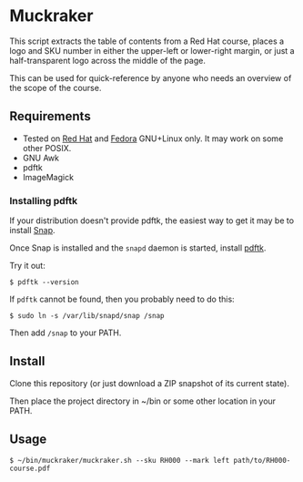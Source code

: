 # Muckraker

This script extracts the table of contents from a Red&nbsp;Hat course, places a logo and SKU number in either the upper-left or lower-right margin, or just a half-transparent logo across the middle of the page. 

This can be used for quick-reference by anyone who needs an overview of the scope of the course.

## Requirements

* Tested on [Red&nbsp;Hat](https://www.redhat.com/en/store/linux-platforms) and [Fedora](https://getfedora.org) GNU+Linux only. It may work on some other POSIX.
* GNU Awk
* pdftk
* ImageMagick


### Installing pdftk

If your distribution doesn't provide pdftk, the easiest way to get it may be to install [Snap](https://snapcraft.io).

Once Snap is installed and the ``snapd`` daemon is started, install [pdftk](https://snapcraft.io/pdftk).

Try it out:

    $ pdftk --version
	
If ``pdftk`` cannot be found, then you probably need to do this:

    $ sudo ln -s /var/lib/snapd/snap /snap

Then add ``/snap`` to your PATH.


## Install

Clone this repository (or just download a ZIP snapshot of its current state).

Then place the project directory in ~/bin or some other location in your PATH.


## Usage 

    $ ~/bin/muckraker/muckraker.sh --sku RH000 --mark left path/to/RH000-course.pdf
	
